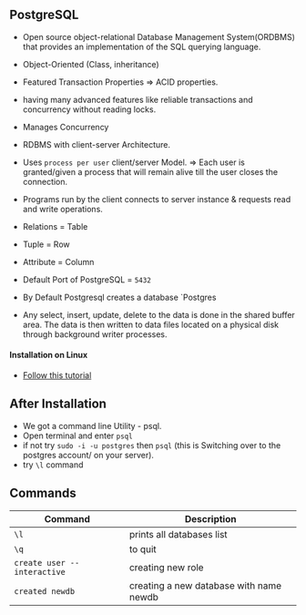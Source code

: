 ## PostgreSQL

- Open source object-relational Database Management System(ORDBMS) that provides an implementation of the SQL querying language.
- Object-Oriented (Class, inheritance)
- Featured Transaction Properties => ACID properties.
- having many advanced features like reliable transactions and concurrency without reading locks.
- Manages Concurrency

- RDBMS with client-server Architecture.
- Uses `process per user` client/server Model. => Each user is granted/given a process that will remain alive till the user closes the connection.
- Programs run by the client connects to server instance & requests read and write operations.

- Relations = Table
- Tuple = Row
- Attribute = Column 

- Default Port of PostgreSQL = `5432`
- By Default Postgresql creates a database `Postgres

- Any select, insert, update, delete to the data is done in the shared buffer area. The data is then written to data files located on a physical disk through background writer processes.

#### Installation on Linux
- [Follow this tutorial](https://www.digitalocean.com/community/tutorials/how-to-install-and-use-postgresql-on-ubuntu-18-04)

## After Installation
  - We got a command line Utility - psql. 
  - Open terminal and enter `psql`
  - if not try `sudo -i -u postgres` then `psql` (this is Switching over to the postgres account/ on your server).
  -  try `\l` command

## Commands

| Command                    |              Description              |
|----------------------------|---------------------------------------|
| `\l`                       | prints all databases list             |
| `\q`                       | to quit                               |
| `create user --interactive` | creating new role                     |
| `created newdb`           | creating a new database with name newdb |
